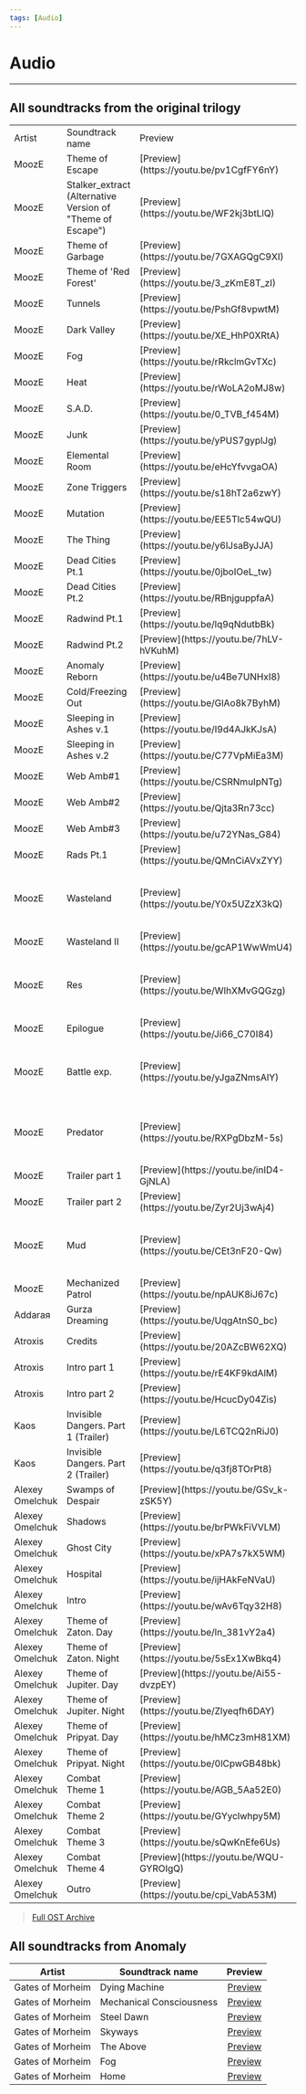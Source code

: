 ```yaml
---
tags: [Audio]
---
```


# Audio

___

## All soundtracks from the original trilogy

<table>
  <tbody>
    <tr>
      <td>Artist</td>
      <td>Soundtrack name</td>
      <td>Preview</td>
      <td>Note</td>
    </tr>
    <tr>
      <td>MoozE</td>
      <td>Theme of Escape</td>
      <td>[Preview](https://youtu.be/pv1CgfFY6nY)</td>
      <td />
    </tr>
    <tr>
      <td>MoozE</td>
      <td>Stalker_extract (Alternative Version of "Theme of Escape")</td>
      <td>[Preview](https://youtu.be/WF2kj3btLlQ)</td>
      <td>Cut from the original game</td>
    </tr>
    <tr>
      <td>MoozE</td>
      <td>Theme of Garbage</td>
      <td>[Preview](https://youtu.be/7GXAGQgC9XI)</td>
      <td />
    </tr>
    <tr>
      <td>MoozE</td>
      <td>Theme of 'Red Forest'</td>
      <td>[Preview](https://youtu.be/3_zKmE8T_zI)</td>
      <td />
    </tr>
    <tr>
      <td>MoozE</td>
      <td>Tunnels</td>
      <td>[Preview](https://youtu.be/PshGf8vpwtM)</td>
      <td />
    </tr>
    <tr>
      <td>MoozE</td>
      <td>Dark Valley</td>
      <td>[Preview](https://youtu.be/XE_HhP0XRtA)</td>
      <td />
    </tr>
    <tr>
      <td>MoozE</td>
      <td>Fog</td>
      <td>[Preview](https://youtu.be/rRkclmGvTXc)</td>
      <td />
    </tr>
    <tr>
      <td>MoozE</td>
      <td>Heat</td>
      <td>[Preview](https://youtu.be/rWoLA2oMJ8w)</td>
      <td />
    </tr>
    <tr>
      <td>MoozE</td>
      <td>S.A.D.</td>
      <td>[Preview](https://youtu.be/0_TVB_f454M)</td>
      <td />
    </tr>
    <tr>
      <td>MoozE</td>
      <td>Junk</td>
      <td>[Preview](https://youtu.be/yPUS7gyplJg)</td>
      <td />
    </tr>
    <tr>
      <td>MoozE</td>
      <td>Elemental Room</td>
      <td>[Preview](https://youtu.be/eHcYfvvgaOA)</td>
      <td />
    </tr>
    <tr>
      <td>MoozE</td>
      <td>Zone Triggers</td>
      <td>[Preview](https://youtu.be/s18hT2a6zwY)</td>
      <td />
    </tr>
    <tr>
      <td>MoozE</td>
      <td>Mutation</td>
      <td>[Preview](https://youtu.be/EE5Tlc54wQU)</td>
      <td />
    </tr>
    <tr>
      <td>MoozE</td>
      <td>The Thing</td>
      <td>[Preview](https://youtu.be/y6lJsaByJJA)</td>
      <td />
    </tr>
    <tr>
      <td>MoozE</td>
      <td>Dead Cities Pt.1</td>
      <td>[Preview](https://youtu.be/0jboIOeL_tw)</td>
      <td />
    </tr>
    <tr>
      <td>MoozE</td>
      <td>Dead Cities Pt.2</td>
      <td>[Preview](https://youtu.be/RBnjguppfaA)</td>
      <td />
    </tr>
    <tr>
      <td>MoozE</td>
      <td>Radwind Pt.1</td>
      <td>[Preview](https://youtu.be/lq9qNdutbBk)</td>
      <td />
    </tr>
    <tr>
      <td>MoozE</td>
      <td>Radwind Pt.2</td>
      <td>[Preview](https://youtu.be/7hLV-hVKuhM)</td>
      <td />
    </tr>
    <tr>
      <td>MoozE</td>
      <td>Anomaly Reborn</td>
      <td>[Preview](https://youtu.be/u4Be7UNHxI8)</td>
      <td />
    </tr>
    <tr>
      <td>MoozE</td>
      <td>Cold/Freezing Out</td>
      <td>[Preview](https://youtu.be/GlAo8k7ByhM)</td>
      <td />
    </tr>
    <tr>
      <td>MoozE</td>
      <td>Sleeping in Ashes v.1</td>
      <td>[Preview](https://youtu.be/I9d4AJkKJsA)</td>
      <td />
    </tr>
    <tr>
      <td>MoozE</td>
      <td>Sleeping in Ashes v.2</td>
      <td>[Preview](https://youtu.be/C77VpMiEa3M)</td>
      <td />
    </tr>
    <tr>
      <td>MoozE</td>
      <td>Web Amb#1</td>
      <td>[Preview](https://youtu.be/CSRNmuIpNTg)</td>
      <td />
    </tr>
    <tr>
      <td>MoozE</td>
      <td>Web Amb#2</td>
      <td>[Preview](https://youtu.be/Qjta3Rn73cc)</td>
      <td />
    </tr>
    <tr>
      <td>MoozE</td>
      <td>Web Amb#3</td>
      <td>[Preview](https://youtu.be/u72YNas_G84)</td>
      <td />
    </tr>
    <tr>
      <td>MoozE</td>
      <td>Rads Pt.1</td>
      <td>[Preview](https://youtu.be/QMnCiAVxZYY)</td>
      <td />
    </tr>
    <tr>
      <td>MoozE</td>
      <td>Wasteland</td>
      <td>[Preview](https://youtu.be/Y0x5UZzX3kQ)</td>
      <td>Cut from the original game</td>
    </tr>
    <tr>
      <td>MoozE</td>
      <td>Wasteland II</td>
      <td>[Preview](https://youtu.be/gcAP1WwWmU4)</td>
      <td />
    </tr>
    <tr>
      <td>MoozE</td>
      <td>Res</td>
      <td>[Preview](https://youtu.be/WIhXMvGQGzg)</td>
      <td>Cut from the original game</td>
    </tr>
    <tr>
      <td>MoozE</td>
      <td>Epilogue</td>
      <td>[Preview](https://youtu.be/Ji66_C70I84)</td>
      <td />
    </tr>
    <tr>
      <td>MoozE</td>
      <td>Battle exp.</td>
      <td>[Preview](https://youtu.be/yJgaZNmsAlY)</td>
      <td>Cut from the original game</td>
    </tr>
    <tr>
      <td>MoozE</td>
      <td>Predator</td>
      <td>[Preview](https://youtu.be/RXPgDbzM-5s)</td>
      <td>Cut from the original game</td>
    </tr>
    <tr>
      <td>MoozE</td>
      <td>Trailer part 1</td>
      <td>[Preview](https://youtu.be/inID4-GjNLA)</td>
      <td />
    </tr>
    <tr>
      <td>MoozE</td>
      <td>Trailer part 2</td>
      <td>[Preview](https://youtu.be/Zyr2Uj3wAj4)</td>
      <td />
    </tr>
    <tr>
      <td>MoozE</td>
      <td>Mud</td>
      <td>[Preview](https://youtu.be/CEt3nF20-Qw)</td>
      <td>Cut from the original game</td>
    </tr>
    <tr>
      <td>MoozE</td>
      <td>Mechanized Patrol</td>
      <td>[Preview](https://youtu.be/npAUK8iJ67c)</td>
      <td />
    </tr>
    <tr>
      <td>Addaraя</td>
      <td>Gurza Dreaming</td>
      <td>[Preview](https://youtu.be/UqgAtnS0_bc)</td>
      <td />
    </tr>
    <tr>
      <td>Atroxis</td>
      <td>Credits</td>
      <td>[Preview](https://youtu.be/20AZcBW62XQ)</td>
      <td />
    </tr>
    <tr>
      <td>Atroxis</td>
      <td>Intro part 1</td>
      <td>[Preview](https://youtu.be/rE4KF9kdAlM)</td>
      <td />
    </tr>
    <tr>
      <td>Atroxis</td>
      <td>Intro part 2</td>
      <td>[Preview](https://youtu.be/HcucDy04Zis)</td>
      <td />
    </tr>
    <tr>
      <td>Kaos</td>
      <td>Invisible Dangers. Part 1 (Trailer)</td>
      <td>[Preview](https://youtu.be/L6TCQ2nRiJ0)</td>
      <td />
    </tr>
    <tr>
      <td>Kaos</td>
      <td>Invisible Dangers. Part 2 (Trailer)</td>
      <td>[Preview](https://youtu.be/q3fj8TOrPt8)</td>
      <td />
    </tr>
    <tr>
      <td>Alexey Omelchuk</td>
      <td>Swamps of Despair</td>
      <td>[Preview](https://youtu.be/GSv_k-zSK5Y)</td>
      <td />
    </tr>
    <tr>
      <td>Alexey Omelchuk</td>
      <td>Shadows</td>
      <td>[Preview](https://youtu.be/brPWkFiVVLM)</td>
      <td />
    </tr>
    <tr>
      <td>Alexey Omelchuk</td>
      <td>Ghost City</td>
      <td>[Preview](https://youtu.be/xPA7s7kX5WM)</td>
      <td />
    </tr>
    <tr>
      <td>Alexey Omelchuk</td>
      <td>Hospital</td>
      <td>[Preview](https://youtu.be/ijHAkFeNVaU)</td>
      <td />
    </tr>
    <tr>
      <td>Alexey Omelchuk</td>
      <td>Intro</td>
      <td>[Preview](https://youtu.be/wAv6Tqy32H8)</td>
      <td />
    </tr>
    <tr>
      <td>Alexey Omelchuk</td>
      <td>Theme of Zaton. Day</td>
      <td>[Preview](https://youtu.be/ln_381vY2a4)</td>
      <td />
    </tr>
    <tr>
      <td>Alexey Omelchuk</td>
      <td>Theme of Zaton. Night</td>
      <td>[Preview](https://youtu.be/5sEx1XwBkq4)</td>
      <td />
    </tr>
    <tr>
      <td>Alexey Omelchuk</td>
      <td>Theme of Jupiter. Day</td>
      <td>[Preview](https://youtu.be/Ai55-dvzpEY)</td>
      <td />
    </tr>
    <tr>
      <td>Alexey Omelchuk</td>
      <td>Theme of Jupiter. Night</td>
      <td>[Preview](https://youtu.be/Zlyeqfh6DAY)</td>
      <td />
    </tr>
    <tr>
      <td>Alexey Omelchuk</td>
      <td>Theme of Pripyat. Day</td>
      <td>[Preview](https://youtu.be/hMCz3mH81XM)</td>
      <td />
    </tr>
    <tr>
      <td>Alexey Omelchuk</td>
      <td>Theme of Pripyat. Night</td>
      <td>[Preview](https://youtu.be/0lCpwGB48bk)</td>
      <td />
    </tr>
    <tr>
      <td>Alexey Omelchuk</td>
      <td>Combat Theme 1</td>
      <td>[Preview](https://youtu.be/AGB_5Aa52E0)</td>
      <td />
    </tr>
    <tr>
      <td>Alexey Omelchuk</td>
      <td>Combat Theme 2</td>
      <td>[Preview](https://youtu.be/GYyclwhpy5M)</td>
      <td />
    </tr>
    <tr>
      <td>Alexey Omelchuk</td>
      <td>Combat Theme 3</td>
      <td>[Preview](https://youtu.be/sQwKnEfe6Us)</td>
      <td />
    </tr>
    <tr>
      <td>Alexey Omelchuk</td>
      <td>Combat Theme 4</td>
      <td>[Preview](https://youtu.be/WQU-GYROIgQ)</td>
      <td />
    </tr>
    <tr>
      <td>Alexey Omelchuk</td>
      <td>Outro</td>
      <td>[Preview](https://youtu.be/cpi_VabA53M)</td>
      <td />
    </tr>
  </tbody>
</table>

> [Full OST Archive](https://sharedby.blomp.com/AJm2yS)

## All soundtracks from Anomaly

| Artist | Soundtrack name | Preview |
|:---:|---|:---:|
| Gates of Morheim | Dying Machine | [Preview](https://gatesofmorheim.bandcamp.com/track/dying-machine-2) |
| Gates of Morheim | Mechanical Consciousness | [Preview](https://gatesofmorheim.bandcamp.com/track/mechanical-consciousness) |
| Gates of Morheim | Steel Dawn | [Preview](https://gatesofmorheim.bandcamp.com/track/steel-dawn) |
| Gates of Morheim | Skyways | [Preview](https://gatesofmorheim.bandcamp.com/track/skyways) |
| Gates of Morheim | The Above | [Preview](https://gatesofmorheim.bandcamp.com/track/the-above-2) |
| Gates of Morheim | Fog | [Preview](https://gatesofmorheim.bandcamp.com/track/fog) |
| Gates of Morheim | Home | [Preview](https://gatesofmorheim.bandcamp.com/track/home) |
